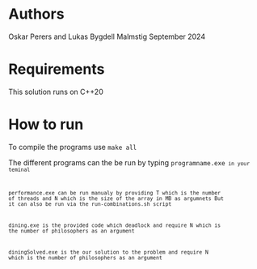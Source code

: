 # Authors

Oskar Perers and Lukas Bygdell Malmstig 
September 2024

# Requirements

This solution runs on C++20

# How to run

To compile the programs use <code>make all</code>

The different programs can the be run by typing <code>programname.exe<code> in your teminal

performance.exe can be run manualy by providing T which is the number of threads and N which is the size of the array in MB as argumnets
But it can also be run via the run-combinations.sh script

dining.exe is the provided code which deadlock and require N which is the number of philosophers as an argument

diningSolved.exe is the our solution to the problem and require N which is the number of philosophers as an argument